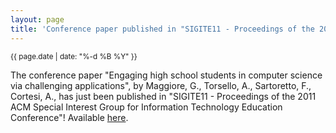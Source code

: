 ```yaml
---
layout: page
title: 'Conference paper published in "SIGITE11 - Proceedings of the 2011 ACM Special Interest Group for Information Technology Education Conference"'
---
```


<small>{{ page.date | date: "%-d %B %Y" }}</small>

The conference paper "Engaging high school students in computer science via challenging applications", by Maggiore, G., Torsello, A., Sartoretto, F., Cortesi, A., has just been published in "SIGITE11 - Proceedings of the 2011 ACM Special Interest Group for Information Technology Education Conference"! Available [here](https://doi.org/10.1145/2047594.2047608).
